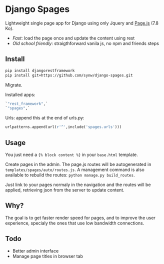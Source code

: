 # Django Spages

Lightweight single page app for Django using only Jquery and [Page.js](https://github.com/visionmedia/page.js) (7.8 Ko). 

- *Fast*: load the page once and update the content using rest
- *Old school friendly*: straigthforward vanila js, no npm and friends steps

## Install

  ```bash
pip install djangorestframework
pip install git+https://github.com/synw/django-spages.git
  ```

Migrate.

Installed apps:

  ```python
`"rest_framework",`
`"spages",`
  ```

Urls: append this at the end of urls.py:

  ```python
urlpatterns.append(url(r'^',include('spages.urls')))
  ```

## Usage

You just need a ``{% block content %}`` in your ``base.html`` template.

Create pages in the admin. The page.js routes will be autogenerated in ``templates/spages/auto/routes.js``. A 
management command is also available to rebuild the routes: ``python manage.py build_routes``. 

Just link to your pages normaly in the navigation and the routes will be applied, retrieving json 
from the server to update content.

## Why?

The goal is to get faster render speed for pages, and to improve the user experience,
specialy the ones that use low bandwidth connections.

## Todo

- Better admin interface
- Manage page titles in browser tab